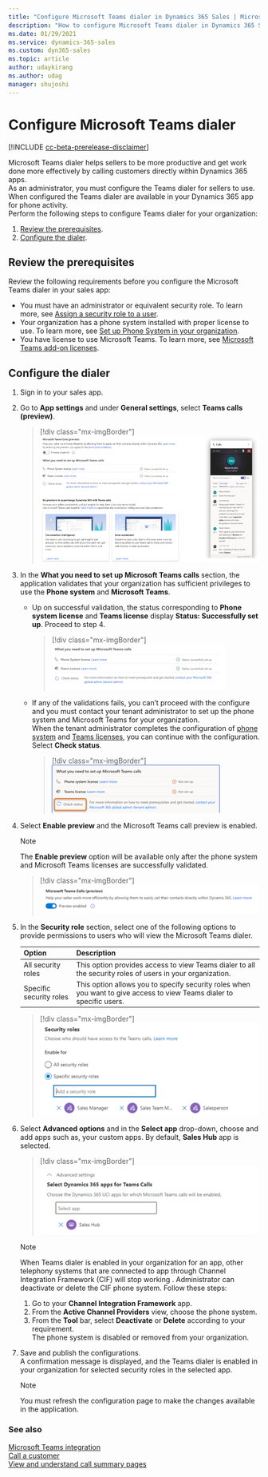 ```yaml
---
title: "Configure Microsoft Teams dialer in Dynamics 365 Sales | MicrosoftDocs"
description: "How to configure Microsoft Teams dialer in Dynamics 365 Sales."
ms.date: 01/29/2021
ms.service: dynamics-365-sales
ms.custom: dyn365-sales
ms.topic: article
author: udaykirang
ms.author: udag
manager: shujoshi
---
```


# Configure Microsoft Teams dialer

[!INCLUDE [cc-beta-prerelease-disclaimer](../includes/cc-beta-prerelease-disclaimer.md)]

Microsoft Teams dialer helps sellers to be more productive and get work done more effectively by calling customers directly within Dynamics 365 apps.   
As an administrator, you must configure the Teams dialer for sellers to use. When configured the Teams dialer are available in your Dynamics 365 app for phone activity.     
Perform the following steps to configure Teams dialer for your organization:    
1.	[Review the prerequisites](#review-the-prerequisites).   
2.	[Configure the dialer](#configure-the-dialer).    

## Review the prerequisites    
Review the following requirements before you configure the Microsoft Teams dialer in your sales app:     
-	You must have an administrator or equivalent security role. To learn more, see [Assign a security role to a user](https://docs.microsoft.com/power-platform/admin/create-users-assign-online-security-roles#assign-a-security-role-to-a-user).    
-	Your organization has a phone system installed with proper license to use. To learn more, see [Set up Phone System in your organization](https://docs.microsoft.com/MicrosoftTeams/setting-up-your-phone-system).    
-	You have license to use Microsoft Teams. To learn more, see [Microsoft Teams add-on licenses](https://docs.microsoft.com/MicrosoftTeams/teams-add-on-licensing/microsoft-teams-add-on-licensing?tabs=small-business).    

## Configure the dialer     
1.	Sign in to your sales app.     
2.	Go to **App settings** and under **General settings**, select **Teams calls (preview)**.    
    > [!div class="mx-imgBorder"]
    > ![Teams dialer configuration page](media/teams-dialer-configuration-page.png "Teams dialer configuration page")     
3.	In the **What you need to set up Microsoft Teams calls** section, the application validates that your organization has sufficient privileges to use the **Phone system** and **Microsoft Teams**.     
    - Up on successful validation, the status corresponding to **Phone system license** and **Teams license** display **Status: Successfully set up**. Proceed to step 4.    
        > [!div class="mx-imgBorder"]
        > ![Phone system and teams licenses successful validation](media/teams-dialer-systems-validation-successful.png "Phone system and teams licenses successful validation")      
    - <a name='tenant-admin-contact'></a> If any of the validations fails, you can’t proceed with the configure and you must contact your tenant administrator to set up the phone system and Microsoft Teams for your organization.   
    When the tenant administrator completes the configuration of [phone system](https://docs.microsoft.com/MicrosoftTeams/setting-up-your-phone-system) and [Teams licenses](https://docs.microsoft.com/MicrosoftTeams/teams-add-on-licensing/microsoft-teams-add-on-licensing?tabs=small-business), you can continue with the configuration. 
    Select **Check status**.      
        > [!div class="mx-imgBorder"]
        > ![Phone system and teams licenses failed validation](media/teams-dialer-systems-validation-failed.png "Phone system and teams licenses failed validation")      
4.	Select **Enable preview** and the Microsoft Teams call preview is enabled.   
    >[!NOTE]
    >The **Enable preview** option will be available only after the phone system and Microsoft Teams licenses are successfully validated.    
    
    > [!div class="mx-imgBorder"]
    > ![Enable the preview](media/teams-dialer-enable-preview.png "Enable the preview")      
5.	In the **Security role** section, select one of the following options to provide permissions to users who will view the Microsoft Teams dialer.    

    | Option | Description |
    |--------|-------------|
    | All security roles | This option provides access to view Teams dialer to all the security roles of users in your organization. |
    | Specific security roles | This option allows you to specify security roles when you want to give access to view Teams dialer to specific users. |     

    > [!div class="mx-imgBorder"]
    > ![Select security roles](media/teams-dialer-select-security-roles.png "Select security roles")      
6.	Select **Advanced options** and in the **Select app** drop-down, choose and add apps such as, your custom apps. By default, **Sales Hub** app is selected. 
    > [!div class="mx-imgBorder"]
    > ![Select apps to use Teams dialer](media/teams-dialer-select-apps.png "Select apps to use Teams dialer")      

    >[!NOTE]
    >When Teams dialer is enabled in your organization for an app, other telephony systems that are connected to app through Channel Integration Framework (CIF) will stop working . Administrator can deactivate or delete the CIF phone system. Follow these steps:
    >1.	Go to your **Channel Integration Framework** app.
    >2.	From the **Active Channel Providers** view, choose the phone system.
    >3.	From the **Tool** bar, select **Deactivate** or **Delete** according to your requirement.   
    >The phone system is disabled or removed from your organization.    
7.	Save and publish the configurations.    
    A confirmation message is displayed, and the Teams dialer is enabled in your organization for selected security roles in the selected app.    
    >[!NOTE]
    >You must refresh the configuration page to make the changes available in the application. 

### See also

[Microsoft Teams integration](../teams-integration/teams-integration.md)     
[Call a customer](https://docs.microsoft.com/dynamics365/ai/sales/connect-with-customers#call-a-customer)      
[View and understand call summary pages](https://docs.microsoft.com/dynamics365/ai/sales/view-and-understand-call-summary)
